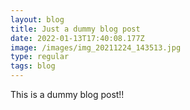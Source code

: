```yaml
---
layout: blog
title: Just a dummy blog post
date: 2022-01-13T17:40:08.177Z
image: /images/img_20211224_143513.jpg
type: regular
tags: blog
---
```

This is a dummy blog post!!